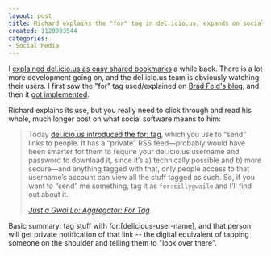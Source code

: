 ```yaml
--- 
layout: post
title: Richard explains the "for" tag in del.icio.us, expands on social software
created: 1120993544
categories: 
- Social Media
---
```

<p>I <a href="http://www.bmannconsulting.com/node/1488">explained del.icio.us as easy shared bookmarks</a> a while back. There is a lot more development going on, and the del.icio.us team is obviously watching their users. I first saw the "for" tag used/explained on <a href="http://www.feld.com/blog/archives/2005/07/forbradfeld.html">Brad Feld's blog</a>, and then it <a href="http://feeds.feedburner.com/FeldThoughts?m=486">got implemented</a>.</p>

<p>Richard explains its use, but you really need to click through and read his whole, much longer post on what social software means to him:</p>

<blockquote>
<p>Today <a href="http://blog.del.icio.us/blog/2005/07/tags_for_two.html">del.icio.us introduced the for: tag</a>, which you use to &ldquo;send&rdquo; links to people.  It has a &ldquo;private&rdquo; RSS feed&mdash;probably would have been smarter for them to require your del.icio.us username and password to download it, since it&rsquo;s a) technically possible and b) more secure&mdash;and anything tagged with that, only people access to that username&rsquo;s account can view all the stuff tagged as such.  So, if you want to &ldquo;send&rdquo; me something, tag it as <code>for:sillygwailo</code> and I&rsquo;ll find out about it.</p>
<cite><a href="http://www.justagwailo.com/filter/2005/07/09/for-tag">Just a Gwai Lo: Aggregator: For Tag</a></cite> 
</blockquote>

<p>Basic summary: tag stuff with for:[delicious-user-name], and that person will get private notification of that link -- the digital equivalent of tapping someone on the shoulder and telling them to "look over there".</p>
<!--break-->
